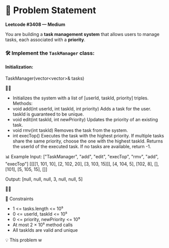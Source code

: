 # 🧠 Problem Statement

**Leetcode #3408 — Medium**

You are building a **task management system** that allows users to manage tasks, each associated with a **priority**.

### 🛠️ Implement the `TaskManager` class:

#### Initialization:
TaskManager(vector<vector<int>>& tasks)


- Initializes the system with a list of [userId, taskId, priority] triples.
Methods:
- void add(int userId, int taskId, int priority)
Adds a task for the user. taskId is guaranteed to be unique.
- void edit(int taskId, int newPriority)
Updates the priority of an existing task.
- void rmv(int taskId)
Removes the task from the system.
- int execTop()
Executes the task with the highest priority.
If multiple tasks share the same priority, choose the one with the highest taskId.
Returns the userId of the executed task.
If no tasks are available, return -1.

📊 Example
Input:
["TaskManager", "add", "edit", "execTop", "rmv", "add", "execTop"]
[[[[1, 101, 10], [2, 102, 20], [3, 103, 15]]], [4, 104, 5], [102, 8], [], [101], [5, 105, 15], []]

Output:
[null, null, null, 3, null, null, 5]



📌 Constraints
- 1 <= tasks.length <= 10⁵
- 0 <= userId, taskId <= 10⁵
- 0 <= priority, newPriority <= 10⁹
- At most 2 × 10⁵ method calls
- All taskIds are valid and unique


💡 This problem w

